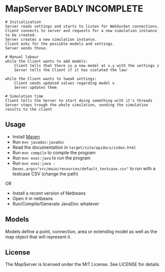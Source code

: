 MapServer BADLY INCOMPLETE
==========================

    # Initialization
    Server reads settings and starts to listen for WebSocket connections.
    Client connects to server and requests for a new simulation instance to be created.
    Server creates a new simulation instance.
    Client asks for the possible models and settings.
    Server sends those.
    
    # Manual labour
    while the Client wants to add models:
        Client tells that there is a new model at x.y with the settings z
        Server tells the Client if it has violated the law!

    while the Client wants to tweak settings:
        Client sends updated values regarding model x
        Server updates them

    # Simulation time
    Client tells the Server to start doing something with it's threads
    Server steps trough the whole simulation, sending the simulation results to the client

Usage
-----

* Install [Maven](https://maven.apache.org/)
* Run `mvn javadoc:javadoc`
* Read the documentation in `target/site/apidocs/index.html`
* Run `mvn compile` to compile the program
* Run `mvn exec:java` to run the program
* Run `mvn exec:java -Dexec.args="src/main/resources/default_testcase.csv"` to run with a testcase CSV (change the path)

OR

* Install a recent version of Netbeans
* Open it in netbeans
* Run/Compile/Generate JavaDoc whatever

Models
------

Models define a point, connection, area or extending model as well as the map 
object that will represent it.

License
-------

The MapServer is licensed under the MIT License. See LICENSE for details.
